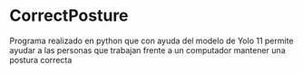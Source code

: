 # CorrectPosture
Programa realizado en python que con ayuda del modelo de Yolo 11 permite ayudar a las personas que trabajan frente a un computador mantener una postura correcta 

